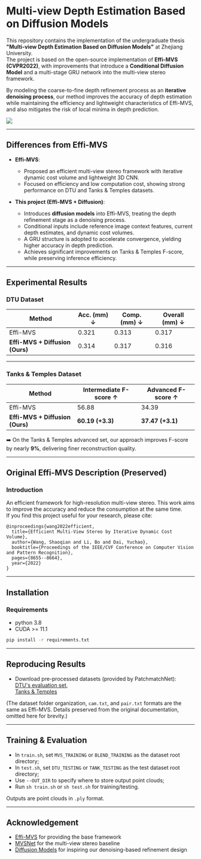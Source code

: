# Multi-view Depth Estimation Based on Diffusion Models  

This repository contains the implementation of the undergraduate thesis **"Multi-view Depth Estimation Based on Diffusion Models"** at Zhejiang University.  
The project is based on the open-source implementation of **Effi-MVS (CVPR2022)**, with improvements that introduce a **Conditional Diffusion Model** and a multi-stage GRU network into the multi-view stereo framework.  

By modeling the coarse-to-fine depth refinement process as an **iterative denoising process**, our method improves the accuracy of depth estimation while maintaining the efficiency and lightweight characteristics of Effi-MVS, and also mitigates the risk of local minima in depth prediction.  

![](imgs/structure_teaser.jpg)

---

## Differences from Effi-MVS  

- **Effi-MVS**:  
  - Proposed an efficient multi-view stereo framework with iterative dynamic cost volume and lightweight 3D CNN.  
  - Focused on efficiency and low computation cost, showing strong performance on DTU and Tanks & Temples datasets.  

- **This project (Effi-MVS + Diffusion)**:  
  - Introduces **diffusion models** into Effi-MVS, treating the depth refinement stage as a denoising process.  
  - Conditional inputs include reference image context features, current depth estimates, and dynamic cost volumes.  
  - A GRU structure is adopted to accelerate convergence, yielding higher accuracy in depth prediction.  
  - Achieves significant improvements on Tanks & Temples F-score, while preserving inference efficiency.  

---

## Experimental Results  

### DTU Dataset  

| Method                 | Acc. (mm) ↓ | Comp. (mm) ↓ | Overall (mm) ↓ |
|------------------------|-------------|--------------|----------------|
| Effi-MVS               | 0.321       | 0.313        | 0.317          |
| **Effi-MVS + Diffusion (Ours)** | 0.314       | 0.317        | 0.316          |

---

### Tanks & Temples Dataset  

| Method                 | Intermediate F-score ↑ | Advanced F-score ↑ |
|------------------------|------------------------|---------------------|
| Effi-MVS               | 56.88                 | 34.39              |
| **Effi-MVS + Diffusion (Ours)** | **60.19 (+3.3)**       | **37.47 (+3.1)**  |

➡️ On the Tanks & Temples advanced set, our approach improves F-score by nearly **9%**, delivering finer reconstruction quality.  

---

## Original Effi-MVS Description (Preserved)  

### Introduction  
An efficient framework for high-resolution multi-view stereo. This work aims to improve the accuracy and reduce the consumption at the same time.  
If you find this project useful for your research, please cite:  

```
@inproceedings{wang2022efficient,
  title={Efficient Multi-View Stereo by Iterative Dynamic Cost Volume},
  author={Wang, Shaoqian and Li, Bo and Dai, Yuchao},
  booktitle={Proceedings of the IEEE/CVF Conference on Computer Vision and Pattern Recognition},
  pages={8655--8664},
  year={2022}
}
```  

---

## Installation  

### Requirements  
* python 3.8  
* CUDA >= 11.1  

```bash
pip install -r requirements.txt
```  

---

## Reproducing Results  

* Download pre-processed datasets (provided by PatchmatchNet):  
  [DTU's evaluation set](https://drive.google.com/file/d/1jN8yEQX0a-S22XwUjISM8xSJD39pFLL_/view?usp=sharing),  
  [Tanks & Temples](https://drive.google.com/file/d/1gAfmeoGNEFl9dL4QcAU4kF0BAyTd-r8Z/view?usp=sharing)  

(The dataset folder organization, `cam.txt`, and `pair.txt` formats are the same as Effi-MVS. Details preserved from the original documentation, omitted here for brevity.)  

---

## Training & Evaluation  

- In `train.sh`, set `MVS_TRAINING` or `BLEND_TRAINING` as the dataset root directory;  
- In `test.sh`, set `DTU_TESTING` or `TANK_TESTING` as the test dataset root directory;  
- Use `--OUT_DIR` to specify where to store output point clouds;  
- Run `sh train.sh` or `sh test.sh` for training/testing.  

Outputs are point clouds in `.ply` format.  

---

## Acknowledgement  

- [Effi-MVS](https://github.com/) for providing the base framework  
- [MVSNet](https://github.com/YoYo000/MVSNet) for the multi-view stereo baseline  
- [Diffusion Models](https://arxiv.org/abs/2006.11239) for inspiring our denoising-based refinement design  
